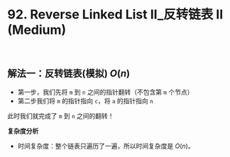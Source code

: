 # 92. Reverse Linked List II_反转链表 II (Medium)

​	
## 解法一：反转链表(模拟) $O(n)$

- 第一步，我们先将 `m` 到 `n` 之间的指针翻转（不包含第 `m` 个节点）
- 第二步我们将 `m` 的指针指向 `c`，将 `a` 的指针指向 `n`

此时我们就完成了 `m` 到 `n` 之间的翻转！


**复杂度分析**
- 时间复杂度：整个链表只遍历了一遍，所以时间复杂度是 $O(n)$。


